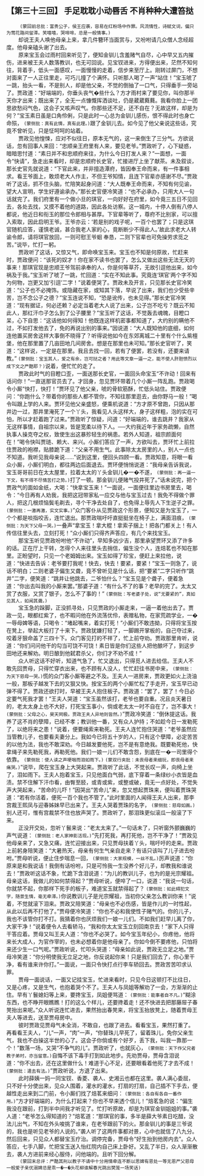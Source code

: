 ## 【第三十三回】 手足耽耽小动唇舌 不肖种种大遭笞挞


&nbsp;&nbsp;&nbsp;&nbsp;&nbsp;&nbsp;&nbsp;&nbsp; ```(蒙回前总批：富贵公子，侯王应袭，容易在红粉场中作罪。风流情性，诗赋文词，偏只为莺花路间留滞。笑嘻嘻，哭啼啼，总是一般情事。)```  
&nbsp;&nbsp;&nbsp;&nbsp;&nbsp;&nbsp;&nbsp;&nbsp;却说王夫人唤他母亲上来，拿几件簪环当面赏与，又吩咐请几众僧人念经超度。他母亲磕头谢了出去。  
&nbsp;&nbsp;&nbsp;&nbsp;&nbsp;&nbsp;&nbsp;&nbsp;原来宝玉会过雨村回来听见了，便知金钏儿含羞赌气自尽，心中早又五内摧伤，进来被王夫人数落教训，也无可回说。见宝钗进来，方得便出来，茫然不知何往，背着手，低头一面感叹，一面慢慢的走着，信步来至厅上。刚转过屏门，不想对面来了一人正往里走，可巧儿撞了个满怀。只听那人喝了一声“站住！”宝玉唬了一跳，抬头一看，不是别人，却是他父亲，不觉的倒抽了一口气，只得垂手一旁站了。贾政道：“好端端的，你垂头丧气�些什么？方才雨村来了要见你，叫你那半天你才出来；既出来了，全无一点慷慨挥洒谈吐，仍是葳葳蕤蕤。我看你脸上一团思欲愁闷气色，这会子又咳声叹气。你那些还不足，还不自在？无故这样，却是为何？”宝玉素日虽是口角伶俐，只是此时一心总为金钏儿感伤，恨不得此时也身亡命殒， ```(蒙侧批：真有此情，真有此理。)```跟了金钏儿去。如今见了他父亲说这些话，究竟不曾听见，只是怔呵呵的站着。  
&nbsp;&nbsp;&nbsp;&nbsp;&nbsp;&nbsp;&nbsp;&nbsp;贾政见他惶悚，应对不似往日，原本无气的，这一来倒生了三分气。方欲说话，忽有回事人来回：“忠顺亲王府里有人来，要见老爷。”贾政听了，心下疑惑，暗暗思忖道：“素日并不和忠顺府来往，为什么今日打发人来？”一面想，一面令“快请”，急走出来看时，却是忠顺府长史官，忙接进厅上坐了献茶。未及叙谈，那长史官先就说道：“下官此来，并非擅造潭府，皆因奉王命而来，有一件事相求。看王爷面上，敢烦老大人作主，不但王爷知情，且连下官辈亦感谢不尽。”贾政听了这话，抓不住头脑，忙陪笑起身问道：“大人既奉王命而来，不知有何见谕，望大人宣明，学生好遵谕承办。”那长史官便冷笑道：“也不必承办，只用大人一句话就完了。我们府里有一个做小旦的琪官，一向好好在府里，如今竟三五日不见回去，各处去找，又摸不着他的道路，因此各处访察。这一城内，十停人倒有八停人都说，他近日和衔玉的那位令郎相与甚厚。下官辈等听了，尊府不比别家，可以擅入索取，因此启明王爷。王爷亦云：‘若是别的戏子呢，一百个也罢了；只是这琪官随机应答，谨慎老诚，甚合我老人家的心，竟断断少不得此人。’故此求老大人转谕令郎，请将琪官放回，一则可慰王爷蛔 奉恳，二则下官辈也可免操劳求觅之苦。”说毕，忙打一躬。  
&nbsp;&nbsp;&nbsp;&nbsp;&nbsp;&nbsp;&nbsp;&nbsp;贾政听了这话，又惊又气，即命唤宝玉来。宝玉也不知是何原故，忙赶来时，贾政便问：“该死的奴才！你在家不读书也罢了，怎么又做出这些无法无天的事来！那琪官现是忠顺王爷驾前承奉的人，你是何等草芥，无故引逗他出来，如今祸及于我。”宝玉听了唬了一跳，忙回道：“实在不知此事。究竟连‘琪官’两个字不知为何物，岂更又加‘引逗’二字！”说着便哭了。贾政未及开言，只见那长史官冷笑道：“公子也不必掩饰。或隐藏在家，或知其下落，早说了出来，我们也少受些辛苦，岂不念公子之德？”宝玉连说不知，“恐是讹传，也未见得。”那长史官冷笑道：“现有据证，何必还赖？必定当着老大人说了出来，公子岂不吃亏？既云不知此人，那红汗巾子怎么到了公子腰里？”宝玉听了这话，不觉轰去魂魄，目瞪口呆，心下自思：“这话他如何得知！他既连这样机密事都知道了，大约别的瞒他不过，不如打发他去了，免的再说出别的事来。”因说道：“大人既知他的底细，如何连他置买房舍这样大事倒不晓得了？听得说他如今在东郊离城二十里有个什么紫檀堡，他在那里置了几亩田地几间房舍。想是在那里也未可知。”那长史官听了，笑道：“这样说，一定是在那里。我且去找一回，若有了便罢，若没有，还要来请教。” ```(蒙侧批：宝玉其人，爱之有余，岂可挞之者？用此等文章一逼一之，能不使人肝胆愤烈以成下文之严酷耶？)```说着，便忙忙的走了。  
&nbsp;&nbsp;&nbsp;&nbsp;&nbsp;&nbsp;&nbsp;&nbsp;贾政此时气的目瞪口歪，一面送那长史官，一面回头命宝玉“不许动！回来有话问你！”一直送那官员去了。才回身，忽见贾环带着几个小厮一阵乱跑。贾政喝令小厮“快打，快打！”贾环见了他父亲，唬的骨软筋酥，忙低头站住。贾政便问：“你跑什么？带着你的那些人都不管你，不知往那里逛去，由你野马一般！”喝令叫跟上学的人来。贾环见他父亲盛怒，便乘机说道：“方才原不曾跑，只因从那井边一过，那井里淹死了一个丫头，我看见人头这样大，身子这样粗，泡的实在可怕，所以才赶着跑了过来。”贾政听了惊疑，问道：“好端端的，谁去跳井？我家从无这样事情，自祖宗以来，皆是宽柔以待下人。──大约我近年于家务疏懒，自然执事人操克夺之权，致使生出这暴殄轻生的祸患。若外人知道，祖宗颜面何在！”喝令快叫贾琏、赖大、来兴。小厮们答应了一声，方欲叫去，贾环忙上前拉住贾政的袍襟，贴膝跪下道：“父亲不用生气。此事除太太房里的人，别人一点也不知道。我听见我母亲说……”说到这里，便回头四顾一看。贾政知意，将眼一看众小厮，小厮们明白，都往两边后面退去。贾环便悄悄说道：“我母亲告诉我说，宝玉哥哥前日在太太屋里，拉着太太的丫头金钏儿�一�不遂， ```(蒙侧批：再一逼一下文，有不得不尽情苦打之势。)```打了一顿。那金钏儿便赌气投井死了。”话未说完，把个贾政气的面如金纸，大喝：“快拿宝玉来！”一面说，一面便往里边书房里去，喝令：“今日再有人劝我，我把这冠带家私一应交与他与宝玉过去！我免不得做个罪人，把这几根烦恼鬓毛剃去，寻个干净去处自了，也免得上辱先人下生逆子之罪。 ```(蒙侧批：一激再激，实文实事。)```”众门客仆从见贾政这个形景，便知又是为宝玉了，一个个都是啖指咬舌，连忙退出。那贾政喘吁吁直挺挺坐在椅子上，满面泪痕， ```(蒙侧批：为天下父母一哭。)```一叠声“拿宝玉！拿大棍！拿索子捆上！把各门都关上！有人传信往里头去，立刻打死！”众小厮们只得齐声答应，有几个来找宝玉。  
&nbsp;&nbsp;&nbsp;&nbsp;&nbsp;&nbsp;&nbsp;&nbsp;那宝玉听见贾政吩咐他“不许动”，早知多凶少吉，那里承望贾环又添了许多的话。正在厅上干转，怎得个人来往里头去捎信，偏生没个人，连焙茗也不知在那里。正盼望时，只见一个老姆姆出来。宝玉如得了珍宝，便赶上来拉他，说道：“快进去告诉：老爷要打我呢！快去，快去！要紧，要紧！”宝玉一则急了，说话不明白；二则老婆子偏生又聋，竟不曾听见是什么话，把“要紧”二字只听作“跳井”二字，便笑道：“跳井让他跳去，二爷怕什么？”宝玉见是个聋子，便着急道：“你出去叫我的小厮来罢。”那婆子道：“有什么不了的事？老早的完了。太太又赏了衣服，又赏了银子，怎么不了事的！” ```(蒙侧批：写老婆子处，说“无要紧的”，真如见其人，如闻其聋。)```  
&nbsp;&nbsp;&nbsp;&nbsp;&nbsp;&nbsp;&nbsp;&nbsp;宝玉急的跺脚，正没抓寻处，只见贾政的小厮走来，一逼一着他出去了。贾政一见，眼都红紫了，也不暇问他在外流荡优伶，表赠私物，在家荒疏学业，一�一辱母婢等语，只喝令：“堵起嘴来，着实打死！”小厮们不敢违拗，只得将宝玉按在凳上，举起大板打了十来下。贾政犹嫌打轻了，一脚踢开掌板的，自己夺过来，咬着牙狠命盖了三四十下。众门客见打的不祥了，忙上前夺劝。贾政那里肯听，说道：“你们问问他干的勾当可饶不可饶！素日皆是你们这些人把他酿坏了，到这步田地还来解劝。明日酿到他弑君杀父，你们才不劝不成！”  
&nbsp;&nbsp;&nbsp;&nbsp;&nbsp;&nbsp;&nbsp;&nbsp;众人听这话不好听，知道气急了，忙又退出，只得觅人进去给信。王夫人不敢先回贾母，只得忙穿衣出来，也不顾有人没人，忙忙赶往书房中来， ```(蒙侧批：为天下慈母一哭。)```慌的众门客小厮等避之不及。王夫人一进房来，贾政更如火上浇油一般，那板子越发下去的又狠又快。按宝玉的两个小厮忙松了手走开，宝玉早已动弹不得了。贾政还欲打时，早被王夫人抱住板子。贾政道：“罢了，罢了！今日必定要气死我才罢！”王夫人哭道：“宝玉虽然该打，老爷也要自重。况且炎天暑日的，老太太身上也不大好，打死宝玉事小，倘或老太太一时不自在了，岂不事大！ ```(蒙侧批：父母之心，昊天罔极。贾政王夫人异地则皆然。)```”贾政冷笑道：“倒休提这话。我养了这不肖的孽障，已经不孝；教训他一番，又有众人护持；不如趁今日一发勒死了，以绝将来之患！”说着，便要绳索来勒死。王夫人连忙抱住哭道：“老爷虽然应当管教儿子，也要看夫妻分上。我如今已将五十岁的人，只有这个孽障，必定苦苦的以他为法，我也不敢深劝。今日越发要他死，岂不是有意绝我。既要勒死他，快拿绳子来先勒死我，再勒死他。我们一娘一儿们不敢含怨，到底在一�一司里得个依靠。 ```(蒙侧批：使人读之声哽咽而泪如雨下。)``` ```(蒙双行夹批：未丧母者来细玩，即丧母者来痛哭。)```”说毕，爬在宝玉身上大哭起来。贾政听了此话，不觉长叹一声，向椅上坐了，泪如雨下。王夫人抱着宝玉，只见他面白气弱，底下穿着一条绿纱小衣皆是血渍。禁不住解下汗巾看，由臀至胫，或青或紫，或整或破，竟无一点好处，不觉失声大哭起来，“苦命的儿吓！”因哭出“苦命儿”来，忽又想起贾珠来，便叫着贾珠哭道：“若有你活着，便死一百个我也不管了。”此时里面的人闻得王夫人出来，那李宫裁王熙凤与迎春姊妹早已出来了。王夫人哭着贾珠的名字， ```(蒙侧批：慈母如画。)```别人还可，惟有宫裁禁不住也放声哭了。贾政听了，那泪珠更似滚瓜一般滚了下来。  
&nbsp;&nbsp;&nbsp;&nbsp;&nbsp;&nbsp;&nbsp;&nbsp;正没开交处，忽听丫鬟来说：“老太太来了。”一句话未了，只听窗外颤巍巍的声气说道： ```(蒙侧批：老人家神影活现。)```“先打死我，再打死他，岂不干净了！”贾政见他母亲来了，又急又痛，连忙迎接出来，只见贾母扶着丫头，喘吁吁的走来。贾政上前躬身陪笑道：“大暑热天，母亲有何生气亲自走来？有话只该叫了儿子进去吩咐。”贾母听说，便止住步喘息一回， ```(蒙侧批：大家规模，一丝不乱。)```厉声说道：“你原来是和我说话！我倒有话吩咐，只是可怜我一生没养个好儿子，却教我和谁说去！”贾政听这话不象，忙跪下含泪说道：“为儿的教训儿子，也为的是光宗耀祖。母亲这话，我做儿的如何禁得起？”贾母听说，便啐了一口，说道：“我说一句话，你就禁不起，你那样下死手的板子，难道宝玉就禁得起了？ ```(蒙侧批：如此碍犯文字，随景生情，毫无牵滞。)```你说教训儿子是光宗耀祖，当初你父亲怎么教训你来！”说着，不觉就滚下泪来。贾政又陪笑道：“母亲也不必伤感，皆是作儿的一时性起，从此以后再不打他了。”贾母便冷笑道：“你也不必和我使性子赌气的。你的儿子，我也不该管你打不打。我猜着你也厌烦我们一娘一儿们。不如我们赶早儿离了你，大家干净！”说着便令人去看轿马，“我和你太太宝玉立刻回南京去！”家下人只得干答应着。贾母又叫王夫人道：“你也不必哭了。如今宝玉年纪小，你疼他，他将来长大成人，为官作宰的，也未必想着你是他母亲了。你如今倒不要疼他，只怕将来还少生一口气呢。”贾政听说，忙叩头哭道：“母亲如此说，贾政无立足之地。”贾母冷笑道：“你分明使我无立足之地，你反说起你来！只是我们回去了，你心里干净，看有谁来许你打。”一面说，一面只令快打点行李车轿回去。贾政苦苦叩求认罪。  
&nbsp;&nbsp;&nbsp;&nbsp;&nbsp;&nbsp;&nbsp;&nbsp;贾母一面说话，一面又记挂宝玉，忙进来看时，只见今日这顿打不比往日，又是心疼，又是生气，也抱着哭个不了。王夫人与凤姐等解劝了一会，方渐渐的止住。早有丫鬟媳妇等上来，要搀宝玉，凤姐便骂道： ```(蒙侧批：能事者自不凡。)```“糊涂东西，也不睁开眼瞧瞧！打的这么个样儿，还要搀着走！还不快进去把那藤屉子春凳抬出来呢。”众人听说连忙进去，果然抬出春凳来，将宝玉抬放凳上，随着贾母王夫人等进去，送至贾母房中。  
&nbsp;&nbsp;&nbsp;&nbsp;&nbsp;&nbsp;&nbsp;&nbsp;彼时贾政见贾母气未全消，不敢自，也跟了进去。看看宝玉，果然打重了。再看看王夫人，“儿”一声，“肉”一声，“你替珠儿早死了，留着珠儿，免你父亲生气，我也不白操这半世的心了。这会子你倘或有个好歹，丢下我，叫我一靠那一个！”数落一场，又哭“不争气的儿”。贾政听了，也就灰心， ```(蒙侧批：天下作父兄者教子弟时，亦当留意。)```自悔不该下毒手打到如此地步。先劝贾母，贾母含泪说道：“你不出去，还在这里做什么！难道于心不足，还要眼看着他死了才去不成！ ```(蒙侧批：遣去有法。)```”贾政听说，方退了出来。  
&nbsp;&nbsp;&nbsp;&nbsp;&nbsp;&nbsp;&nbsp;&nbsp;此时薛姨一妈一同宝钗、香菱、袭人、史湘云也都在这里。袭人满心委屈，只不好十分使出来，见众人围着，灌水的灌水，打扇的打扇，自己插不下手去，便越性走出来到二门前，令小厮们找了焙茗来细问： ```(蒙侧批：各自有各自一番作用。)```“方才好端端的，为什么打起来？你也不早来透个信儿！”焙茗急的说：“偏生我没在跟前，打到半中间我才听见了。忙打听原故，却是为琪官金钏姐姐的事。”袭人道：“老爷怎么得知道的？”焙茗道：“那琪官的事，多半是薛大爷素日吃醋，没法儿出气，不知在外头唆挑了谁来，在老爷跟前下的火。那金钏儿的事是三爷说的，我也是听见老爷的人说的。”袭人听了这两件事都对景，心中也就信了八九分。然后回来，只见众人都替宝玉疗治。调停完备，贾母令“好生抬到他房内去”。众人答应，七手八脚，忙把宝玉送入怡红院内自己床上卧好。又乱了半日，众人渐渐散去，袭人方进前来经心服侍，问他端的。且听下回分解。  
&nbsp;&nbsp;&nbsp;&nbsp;&nbsp;&nbsp;&nbsp;&nbsp; ```(蒙回末总评：严酷其刑以教子不请中十分用情牵连不断以思婢有恩处一等无恩严父慈母一般爱子亲优溺婢总是乖一�一�头花柳谁解春光跳出樊笼一场笑话)```
